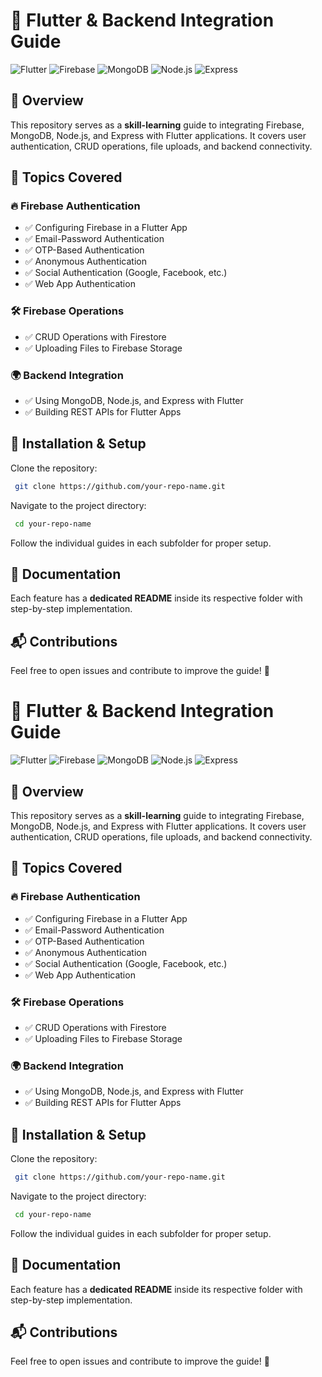 # 🚀 Flutter & Backend Integration Guide

![Flutter](https://img.shields.io/badge/Flutter-02569B?style=for-the-badge&logo=flutter&logoColor=white) ![Firebase](https://img.shields.io/badge/Firebase-FFCA28?style=for-the-badge&logo=firebase&logoColor=black) ![MongoDB](https://img.shields.io/badge/MongoDB-47A248?style=for-the-badge&logo=mongodb&logoColor=white) ![Node.js](https://img.shields.io/badge/Node.js-43853D?style=for-the-badge&logo=node.js&logoColor=white) ![Express](https://img.shields.io/badge/Express-000000?style=for-the-badge&logo=express&logoColor=white)

## 📌 Overview
This repository serves as a **skill-learning** guide to integrating Firebase, MongoDB, Node.js, and Express with Flutter applications. It covers user authentication, CRUD operations, file uploads, and backend connectivity.

## 📂 Topics Covered

### 🔥 Firebase Authentication
- ✅ Configuring Firebase in a Flutter App
- ✅ Email-Password Authentication
- ✅ OTP-Based Authentication
- ✅ Anonymous Authentication
- ✅ Social Authentication (Google, Facebook, etc.)
- ✅ Web App Authentication

### 🛠️ Firebase Operations
- ✅ CRUD Operations with Firestore
- ✅ Uploading Files to Firebase Storage

### 🌍 Backend Integration
- ✅ Using MongoDB, Node.js, and Express with Flutter
- ✅ Building REST APIs for Flutter Apps

## 📜 Installation & Setup
Clone the repository:
```sh
 git clone https://github.com/your-repo-name.git
```

Navigate to the project directory:
```sh
 cd your-repo-name
```

Follow the individual guides in each subfolder for proper setup.

## 📖 Documentation
Each feature has a **dedicated README** inside its respective folder with step-by-step implementation.

## 📬 Contributions
Feel free to open issues and contribute to improve the guide! 🚀

# 🚀 Flutter & Backend Integration Guide

![Flutter](https://img.shields.io/badge/Flutter-02569B?style=for-the-badge&logo=flutter&logoColor=white) ![Firebase](https://img.shields.io/badge/Firebase-FFCA28?style=for-the-badge&logo=firebase&logoColor=black) ![MongoDB](https://img.shields.io/badge/MongoDB-47A248?style=for-the-badge&logo=mongodb&logoColor=white) ![Node.js](https://img.shields.io/badge/Node.js-43853D?style=for-the-badge&logo=node.js&logoColor=white) ![Express](https://img.shields.io/badge/Express-000000?style=for-the-badge&logo=express&logoColor=white)

## 📌 Overview
This repository serves as a **skill-learning** guide to integrating Firebase, MongoDB, Node.js, and Express with Flutter applications. It covers user authentication, CRUD operations, file uploads, and backend connectivity.

## 📂 Topics Covered

### 🔥 Firebase Authentication
- ✅ Configuring Firebase in a Flutter App
- ✅ Email-Password Authentication
- ✅ OTP-Based Authentication
- ✅ Anonymous Authentication
- ✅ Social Authentication (Google, Facebook, etc.)
- ✅ Web App Authentication

### 🛠️ Firebase Operations
- ✅ CRUD Operations with Firestore
- ✅ Uploading Files to Firebase Storage

### 🌍 Backend Integration
- ✅ Using MongoDB, Node.js, and Express with Flutter
- ✅ Building REST APIs for Flutter Apps

## 📜 Installation & Setup
Clone the repository:
```sh
 git clone https://github.com/your-repo-name.git
```

Navigate to the project directory:
```sh
 cd your-repo-name
```

Follow the individual guides in each subfolder for proper setup.

## 📖 Documentation
Each feature has a **dedicated README** inside its respective folder with step-by-step implementation.

## 📬 Contributions
Feel free to open issues and contribute to improve the guide! 🚀

